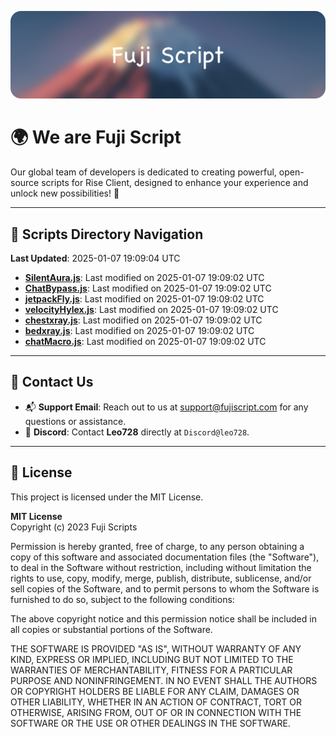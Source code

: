 ![Banner](.github/b.webp)

# 🌍 **We are Fuji Script**

Our global team of developers is dedicated to creating powerful, open-source scripts for Rise Client, designed to enhance your experience and unlock new possibilities! 🌟

---
<!-- SCRIPTS_NAVIGATION_START -->
## 📂 **Scripts Directory Navigation**

**Last Updated**: 2025-01-07 19:09:04 UTC

- **[SilentAura.js](scripts/SilentAura.js)**: Last modified on 2025-01-07 19:09:02 UTC
- **[ChatBypass.js](scripts/ChatBypass.js)**: Last modified on 2025-01-07 19:09:02 UTC
- **[jetpackFly.js](scripts/jetpackFly.js)**: Last modified on 2025-01-07 19:09:02 UTC
- **[velocityHylex.js](scripts/velocityHylex.js)**: Last modified on 2025-01-07 19:09:02 UTC
- **[chestxray.js](scripts/chestxray.js)**: Last modified on 2025-01-07 19:09:02 UTC
- **[bedxray.js](scripts/bedxray.js)**: Last modified on 2025-01-07 19:09:02 UTC
- **[chatMacro.js](scripts/chatMacro.js)**: Last modified on 2025-01-07 19:09:02 UTC

<!-- SCRIPTS_NAVIGATION_END -->

---

## 💬 **Contact Us**  
- 📬 **Support Email**: Reach out to us at [support@fujiscript.com](mailto:support@fujiscript.com) for any questions or assistance.  
- 💬 **Discord**: Contact **Leo728** directly at `Discord@leo728`.

---

## 📜 **License**

This project is licensed under the MIT License.  

**MIT License**  
Copyright (c) 2023 Fuji Scripts  

Permission is hereby granted, free of charge, to any person obtaining a copy of this software and associated documentation files (the "Software"), to deal in the Software without restriction, including without limitation the rights to use, copy, modify, merge, publish, distribute, sublicense, and/or sell copies of the Software, and to permit persons to whom the Software is furnished to do so, subject to the following conditions:  

The above copyright notice and this permission notice shall be included in all copies or substantial portions of the Software.  

THE SOFTWARE IS PROVIDED "AS IS", WITHOUT WARRANTY OF ANY KIND, EXPRESS OR IMPLIED, INCLUDING BUT NOT LIMITED TO THE WARRANTIES OF MERCHANTABILITY, FITNESS FOR A PARTICULAR PURPOSE AND NONINFRINGEMENT. IN NO EVENT SHALL THE AUTHORS OR COPYRIGHT HOLDERS BE LIABLE FOR ANY CLAIM, DAMAGES OR OTHER LIABILITY, WHETHER IN AN ACTION OF CONTRACT, TORT OR OTHERWISE, ARISING FROM, OUT OF OR IN CONNECTION WITH THE SOFTWARE OR THE USE OR OTHER DEALINGS IN THE SOFTWARE.  
